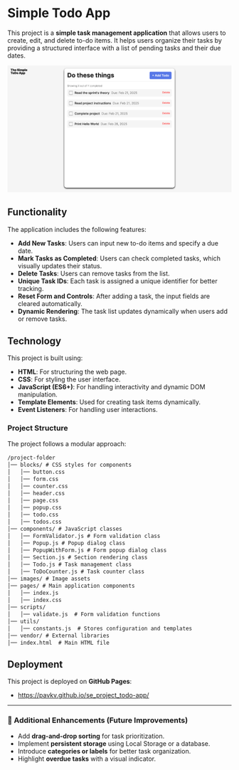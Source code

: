 # Simple Todo App

This project is a **simple task management application** that allows users to create, edit, and delete to-do items. It helps users organize their tasks by providing a structured interface with a list of pending tasks and their due dates.

![img.png](images/screenshot.png)

## Functionality

The application includes the following features:

- **Add New Tasks**: Users can input new to-do items and specify a due date.
- **Mark Tasks as Completed**: Users can check completed tasks, which visually updates their status.
- **Delete Tasks**: Users can remove tasks from the list.
- **Unique Task IDs**: Each task is assigned a unique identifier for better tracking.
- **Reset Form and Controls**: After adding a task, the input fields are cleared automatically.
- **Dynamic Rendering**: The task list updates dynamically when users add or remove tasks.

## Technology

This project is built using:

- **HTML**: For structuring the web page.
- **CSS**: For styling the user interface.
- **JavaScript (ES6+)**: For handling interactivity and dynamic DOM manipulation.
- **Template Elements**: Used for creating task items dynamically.
- **Event Listeners**: For handling user interactions.

### Project Structure
The project follows a modular approach:

```
/project-folder
│── blocks/ # CSS styles for components
│   │── button.css
│   │── form.css
│   │── counter.css
│   │── header.css
│   │── page.css
│   │── popup.css
│   │── todo.css
│   │── todos.css
│── components/ # JavaScript classes
│   │── FormValidator.js # Form validation class
│   │── Popup.js # Popup dialog class
│   │── PopupWithForm.js # Form popup dialog class
│   │── Section.js # Section rendering class
│   │── Todo.js # Task management class
│   │── ToDoCounter.js # Task counter class
│── images/ # Image assets
│── pages/ # Main application components
│   │── index.js
│   │── index.css
│── scripts/
│   │── validate.js  # Form validation functions
│── utils/
│   │── constants.js  # Stores configuration and templates
│── vendor/ # External libraries
│── index.html  # Main HTML file
```

## Deployment

This project is deployed on **GitHub Pages**:

- https://pavkv.github.io/se_project_todo-app/

---

### 🚀 Additional Enhancements (Future Improvements)
- Add **drag-and-drop sorting** for task prioritization.
- Implement **persistent storage** using Local Storage or a database.
- Introduce **categories or labels** for better task organization.
- Highlight **overdue tasks** with a visual indicator.

